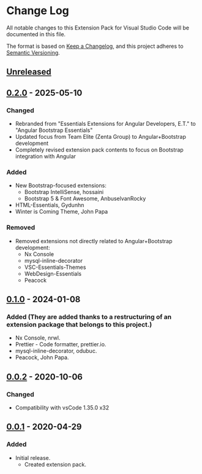 # Change Log

All notable changes to this Extension Pack for Visual Studio Code will be documented in this file.

The format is based on [Keep a Changelog](https://keepachangelog.com/en/1.0.0/),
and this project adheres to [Semantic Versioning](https://semver.org/spec/v2.0.0.html).

## [Unreleased]

## [0.2.0] - 2025-05-10

### Changed

* Rebranded from "Essentials Extensions for Angular Developers, E.T." to "Angular Bootstrap Essentials"
* Updated focus from Team Elite (Zenta Group) to Angular+Bootstrap development
* Completely revised extension pack contents to focus on Bootstrap integration with Angular

### Added

* New Bootstrap-focused extensions:
  * Bootstrap IntelliSense, hossaini
  * Bootstrap 5 & Font Awesome, AnbuselvanRocky
* HTML-Essentials, Gydunhn
* Winter is Coming Theme, John Papa

### Removed

* Removed extensions not directly related to Angular+Bootstrap development:
  * Nx Console
  * mysql-inline-decorator
  * VSC-Essentials-Themes
  * WebDesign-Essentials
  * Peacock

## [0.1.0] - 2024-01-08

### Added (They are added thanks to a restructuring of an extension package that belongs to this project.)

* Nx Console, nrwl.
* Prettier - Code formatter, prettier.io.
* mysql-inline-decorator, odubuc.
* Peacock, John Papa.

## [0.0.2] - 2020-10-06

### Changed

* Compatibility with vsCode 1.35.0 x32

## [0.0.1] - 2020-04-29

### Added

* Initial release.
  * Created extension pack.

[Unreleased]: https://github.com/Gydunhn/Angular-Developers-TE/tree/develop
[0.2.0]: https://github.com/Gydunhn/Angular-Developers-TE/releases/tag/0.2.0
[0.1.0]: https://github.com/Gydunhn/Angular-Developers-TE/releases/tag/0.1.0
[0.0.2]: https://github.com/Gydunhn/Angular-Developers-TE/releases/tag/0.0.2
[0.0.1]: https://github.com/Gydunhn/Angular-Developers-TE/releases/tag/0.0.1
